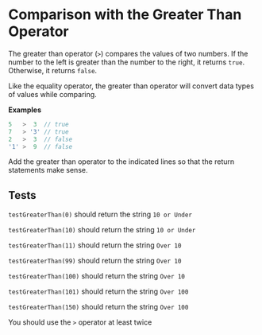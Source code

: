 # Comparison with the Greater Than Operator

The greater than operator (`>`) compares the values of two numbers. If the number to the left is greater than the number to the right, it returns `true`. Otherwise, it returns `false`.

Like the equality operator, the greater than operator will convert data types of values while comparing.

**Examples**

```javascript
5   >  3  // true
7   > '3' // true
2   >  3  // false
'1' >  9  // false

```

Add the greater than operator to the indicated lines so that the return statements make sense.

## Tests

`testGreaterThan(0)` should return the string `10 or Under`

`testGreaterThan(10)` should return the string `10 or Under`

`testGreaterThan(11)` should return the string `Over 10`

`testGreaterThan(99)` should return the string `Over 10`

`testGreaterThan(100)` should return the string `Over 10`

`testGreaterThan(101)` should return the string `Over 100`

`testGreaterThan(150)` should return the string `Over 100`

You should use the `>` operator at least twice